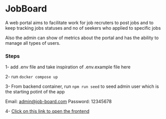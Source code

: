 # JobBoard

A web portal aims to facilitate work for job recruters to post jobs and to keep tracking jobs statuses and no of seekers who applied to specific jobs

Also the admin can show of metrics about the portal and has the ability to manage all types of users.


### Steps

1- add .env file and take inspiration of .env.example file here 

2- run `docker compose up `

3- From backend container, run `npm run seed` to seed admin user which is the starting potint of the app 

Email: admin@job-board.com
Password: 12345678

4- [Click on this link to open the frontend](http://localhost:4200/)
